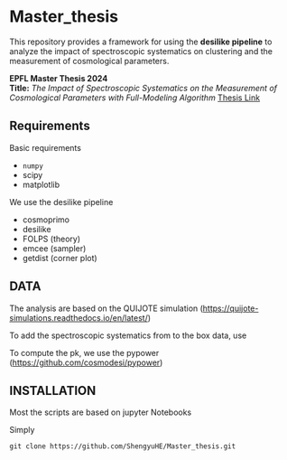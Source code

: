 # Master_thesis

This repository provides a framework for using the **desilike pipeline** to analyze the impact of spectroscopic systematics on clustering and the measurement of cosmological parameters.

**EPFL Master Thesis 2024**  
**Title:** *The Impact of Spectroscopic Systematics on the Measurement of Cosmological Parameters with Full-Modeling Algorithm* [Thesis Link](https://www.overleaf.com/read/tctqrhxnwnmm#fcc023)

## Requirements
Basic requirements
  - `numpy`
  - scipy
  - matplotlib

We use the desilike pipeline
  - cosmoprimo
  - desilike
  - FOLPS (theory)
  - emcee (sampler)
  - getdist (corner plot)

## DATA
The analysis are based on the QUIJOTE simulation (https://quijote-simulations.readthedocs.io/en/latest/)

To add the spectroscopic systematics from to the box data, use 

To compute the pk, we use the pypower (https://github.com/cosmodesi/pypower)

## INSTALLATION
Most the scripts are based on jupyter Notebooks

Simply
```
git clone https://github.com/ShengyuHE/Master_thesis.git
```










